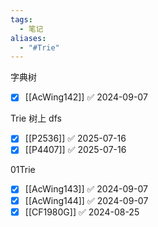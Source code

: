 ```yaml
---
tags:
  - 笔记
aliases:
  - "#Trie"
---
```

字典树
- [x] [[AcWing142]] ✅ 2024-09-07

Trie 树上 dfs
- [x] [[P2536]] ✅ 2025-07-16
- [x] [[P4407]] ✅ 2025-07-16

01Trie
- [x] [[AcWing143]] ✅ 2024-09-07
- [x] [[AcWing144]] ✅ 2024-09-07
- [x] [[CF1980G]] ✅ 2024-08-25

